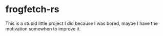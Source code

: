 # frogfetch-rs
This is a stupid little project I did because I was bored, maybe I have the motivation somewhen to improve it.
